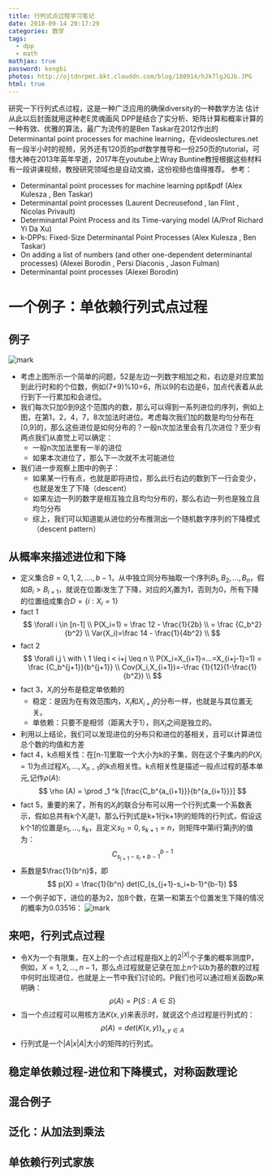 ```yaml
---
title: 行列式点过程学习笔记
date: 2018-09-14 20:17:29
categories: 数学
tags:
  - dpp
  - math
mathjax: true
password: kengbi
photos: http://ojtdnrpmt.bkt.clouddn.com/blog/180914/hJk7lgJGJb.JPG
html: true
---
```

研究一下行列式点过程，这是一种广泛应用的确保diversity的一种数学方法
估计从此以后封面就用这种老E灵魂画风
DPP是结合了实分析、矩阵计算和概率计算的一种有效、优雅的算法，最广为流传的是Ben Taskar在2012作出的Determinantal point processes for machine learning，在videoslectures.net有一段半小时的视频，另外还有120页的pdf数学推导和一份250页的tutorial，可惜大神在2013年英年早逝，2017年在youtube上Wray Buntine教授根据这些材料有一段讲课视频，教授研究领域也是自动文摘，这份视频也值得推荐。
参考：
-	Determinantal point processes for machine learning ppt&pdf (Alex Kulesza , Ben Taskar)
-	Determinantal point processes (Laurent Decreusefond , Ian Flint , Nicolas Privault)
-	Determinantal Point Process and its Time-varying model (A/Prof Richard Yi Da Xu)
-	k-DPPs: Fixed-Size Determinantal Point Processes (Alex Kulesza , Ben Taskar)
-	On adding a list of numbers (and other one-dependent determinantal processes) (Alexei Borodin , Persi Diaconis , Jason Fulman)
-	Determinantal point processes (Alexei Borodin)

<!--more-->

# 一个例子：单依赖行列式点过程

## 例子
![mark](http://ojtdnrpmt.bkt.clouddn.com/blog/180914/6k9chBkjFc.png?imageslim)
-	考虑上图所示一个简单的问题，52是左边一列数字相加之和，右边是对应累加到此行时和的个位数，例如(7+9)%10=6，所以9的右边是6，加点代表着从此行到下一行累加和会进位。
-	我们每次只加0到9这个范围内的数，那么可以得到一系列进位的序列，例如上图，在第1，2，4，7，8次加法时进位。考虑每次我们加的数是均匀分布在[0,9]的，那么这些进位是如何分布的？一般n次加法里会有几次进位？至少有两点我们从直觉上可以确定：
	-	一般n次加法里有一半的进位
	-	如果本次进位了，那么下一次就不太可能进位
-	我们进一步观察上图中的例子：
	-	如果某一行有点，也就是即将进位，那么此行右边的数到下一行会变少，也就是发生了下降（descent）
	-	如果左边一列的数字是相互独立且均匀分布的，那么右边一列也是独立且均匀分布
	-	综上，我们可以知道能从进位的分布推测出一个随机数字序列的下降模式（descent pattern）

## 从概率来描述进位和下降
-	定义集合$B={0,1,2,....,b-1}$，从中独立同分布抽取一个序列$B_1,B_2,...,B_n$，假如$B_i > B_{i+1}$，就说在位置i发生了下降，对应的$X_i$置为1，否则为0，所有下降的位置组成集合$D=\{i:X_i=1\}$
-	fact 1
$$
\forall i \in [n-1] \\
P(X_i=1) = \frac 12 - \frac{1}{2b} \\
= \frac {C_b^2}{b^2} \\
Var(X_i)=\frac 14 - \frac{1}{4b^2} \\
$$
-	fact 2
$$
\forall i,j \ with \ 1 \leq i < i+j \leq n \\
P(X_i=X_{i+1}=...=X_{i+j-1}=1) = \frac {C_b^{j+1}}{b^{j+1}} \\ 
Cov(X_i,X_{i+1})=-\frac {1}{12}(1-\frac{1}{b^2}) \\
$$
-	fact 3，${X_i}$的分布是稳定单依赖的
	-	稳定：是因为在有效范围内，$X_i$和$X_{i+j}$的分布一样，也就是与其位置无关。
	-	单依赖：只要不是相邻（距离大于1），则${X_i}$之间是独立的。
-	利用以上结论，我们可以发现进位的分布只和进位的基相关，且可以计算进位总个数的均值和方差
-	fact 4，k点相关性：在[n-1]里取一个大小为k的子集，则在这个子集内的$P(X_i=1)$为点过程$X_1,...,X_{n-1}$的k点相关性。k点相关性是描述一般点过程的基本单元,记作$\rho (A)$:
$$
\rho (A) = \prod _1 ^k [\frac{C_b^{a_{i+1}}}{b^{a_{i+1}}}] 
$$
-	fact 5，重要的来了，所有的$X_i$的联合分布可以用一个行列式乘一个系数表示，假如总共有k个$X_i$是1，那么行列式是k+1行k+1列的矩阵的行列式，假设这k个1的位置是$s_1,...,s_k$，且定义$s_0=0,s_{k+1}=n$，则矩阵中第i行第j列的值为：
$$
C_{s_{j+1}-s_i+b-1}^{b-1}
$$
-	系数是$\frac{1}{b^n}$，即
$$
p(X) = \frac{1}{b^n} det(C_{s_{j+1}-s_i+b-1}^{b-1})
$$
-	一个例子如下，进位的基为2，加8个数，在第一和第五个位置发生下降的情况的概率为0.03516：
![mark](http://ojtdnrpmt.bkt.clouddn.com/blog/180915/IGF2j3CjAj.JPG)

## 来吧，行列式点过程
-	令X为一个有限集，在X上的一个点过程是指X上的$2^{|X|}$个子集的概率测度P，例如，$X={1,2,...,n-1}$，那么点过程就是记录在加上n个以b为基的数的过程中何时出现进位，也就是上一节中我们讨论的。P我们也可以通过相关函数$\rho$来明确：
$$
\rho (A) = P\{S:A \in S\}
$$
-	当一个点过程可以用核方法$K(x,y)$来表示时，就说这个点过程是行列式的：
$$
\rho (A) = det(K(x,y))_{x,y \in A}
$$
-	行列式是一个$|A|x|A|$大小的矩阵的行列式。

## 稳定单依赖过程-进位和下降模式，对称函数理论
## 混合例子
## 泛化：从加法到乘法
## 单依赖行列式家族